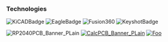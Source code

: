 ### Technologies

![KiCADBadge](https://github.com/nathanhborger/PCB_Portfolio/assets/75147239/ebc853b9-5f93-4297-8019-5d610981e74f)
![EagleBadge](https://github.com/nathanhborger/PCB_Portfolio/assets/75147239/09dd83e0-5e31-4a0b-9758-8d0dff992af9)
![Fusion360](https://github.com/nathanhborger/PCB_Portfolio/assets/75147239/e7324af9-1177-46c3-a05c-bdde1d0f4bd6)
![KeyshotBadge](https://github.com/nathanhborger/PCB_Portfolio/assets/75147239/77a7b579-217f-430e-9ca4-8b2172e381cd)

![RP2040PCB_Banner_PLain](https://github.com/nathanhborger/PCB_Portfolio/assets/75147239/0e204125-1a3e-49ae-a7d1-b96b15ef033d)
[![CalcPCB_Banner_PLain](https://github.com/nathanhborger/PCB_Portfolio/assets/75147239/175b34aa-716b-4364-9b54-2f79a440da4f)](https://www.google.com/)
[![Foo](http://www.google.com.au/images/nav_logo7.png)](http://google.com.au/)
